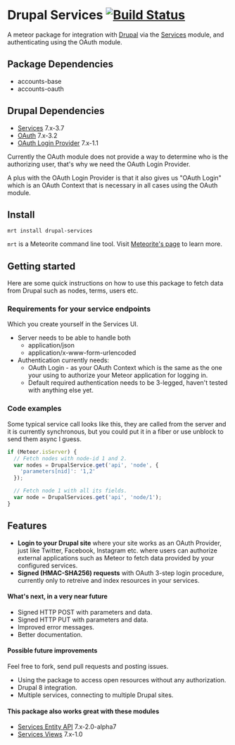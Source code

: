 Drupal Services [![Build Status](https://travis-ci.org/EventedMind/iron-router.png)](https://travis-ci.org/EventedMind/iron-router)
============================

A meteor package for integration with [Drupal](http://drupal.org) via the [Services](https://drupal.org/project/services) module, and authenticating using
the OAuth module.

Package Dependencies
----------------------

* accounts-base
* accounts-oauth

Drupal Dependencies
----------------------

* [Services](https://drupal.org/project/services) 7.x-3.7
* [OAuth](https://drupal.org/project/oauth) 7.x-3.2
* [OAuth Login Provider](https://drupal.org/project/oauthloginprovider) 7.x-1.1

Currently the OAuth module does not provide a way to determine who is the authorizing user, that's why we need the OAuth Login Provider.

A plus with the OAuth Login Provider is that it also gives us "OAuth Login" which is an OAuth Context that is necessary in all cases using the OAuth module.

Install
-----------
```
mrt install drupal-services
```

```mrt``` is a Meteorite command line tool. Visit [Meteorite's page](http://oortcloud.github.com/meteorite/) to learn more.

Getting started
-----------------

Here are some quick instructions on how to use this package to fetch data from Drupal such as nodes, terms, users etc.

### Requirements for your service endpoints

Which you create yourself in the Services UI.

* Server needs to be able to handle both
  * application/json
  * application/x-www-form-urlencoded
* Authentication currently needs:
  * OAuth Login - as your OAuth Context which is the same as the one your using to authorize your Meteor application for logging in.
  * Default required authentication needs to be 3-legged, haven't tested with anything else yet.

### Code examples

Some typical service call looks like this, they are called from the server and it is currently synchronous, but you could put it in a fiber or use unblock to send them async I guess.

```js
if (Meteor.isServer) {
  // Fetch nodes with node-id 1 and 2.
  var nodes = DrupalService.get('api', 'node', {
    'parameters[nid]': '1,2'
  });

  // Fetch node 1 with all its fields.
  var node = DrupalServices.get('api', 'node/1');
}
```

Features
-----------------

* **Login to your Drupal site** where your site works as an OAuth Provider, just like Twitter, Facebook, Instagram etc. where users can authorize external applications such as Meteor to fetch data provided by your configured services.
* **Signed (HMAC-SHA256) requests** with OAuth 3-step login procedure, currently only to retreive and index resources in your services.

#### What's next, in a very near future

* Signed HTTP POST with parameters and data.
* Signed HTTP PUT with parameters and data.
* Improved error messages.
* Better documentation.

#### Possible future improvements

Feel free to fork, send pull requests and posting issues.

* Using the package to access open resources without any authorization.
* Drupal 8 integration.
* Multiple services, connecting to multiple Drupal sites.

#### This package also works great with these modules

* [Services Entity API](https://drupal.org/project/services_entity) 7.x-2.0-alpha7
* [Services Views](https://drupal.org/project/services_views) 7.x-1.0
